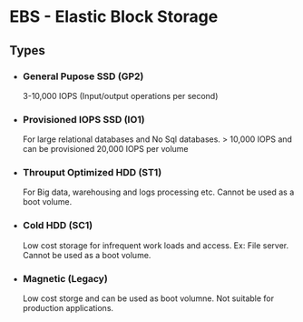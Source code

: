 # EBS - Elastic Block Storage

## Types

- ### General Pupose SSD (GP2)
  3-10,000 IOPS (Input/output operations per second)
- ### Provisioned IOPS SSD (IO1)
  For large relational databases and No Sql databases. > 10,000 IOPS and can be provisioned 20,000 IOPS per volume
- ### Throuput Optimized HDD (ST1)
  For Big data, warehousing and logs processing etc. Cannot be used as a boot volume.
- ### Cold HDD (SC1)
  Low cost storage for infrequent work loads and access. Ex: File server. Cannot be used as a boot volume.
- ### Magnetic (Legacy)
  Low cost storge and can be used as boot volumne. Not suitable for production applications.
